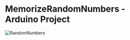 # MemorizeRandomNumbers - Arduino Project


![RandomNumbers](https://user-images.githubusercontent.com/89282835/188232895-0679e372-eb58-49e7-81f1-d265b57839d7.png)
